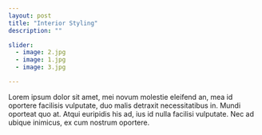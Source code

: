 ```yaml
---
layout: post
title: "Interior Styling"
description: ""

slider:
  - image: 2.jpg
  - image: 1.jpg
  - image: 3.jpg

---
```


Lorem ipsum dolor sit amet, mei novum molestie eleifend an, mea id oportere facilisis vulputate, duo malis detraxit necessitatibus in. Mundi oporteat quo at. Atqui euripidis his ad, ius id nulla facilisi vulputate. Nec ad ubique inimicus, ex cum nostrum oportere.

